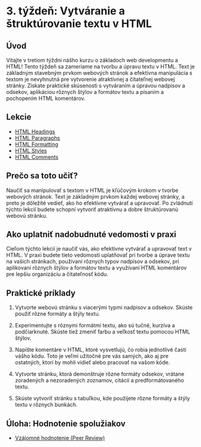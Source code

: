 # 3. týždeň: Vytváranie a štruktúrovanie textu v HTML

## Úvod

Vitajte v tretiom týždni nášho kurzu o základoch web developmentu a HTML! Tento týždeň sa zameriame na tvorbu a úpravu textu v HTML. Text je základným stavebným prvkom webových stránok a efektívna manipulácia s textom je nevyhnutná pre vytvorenie atraktívnej a čitateľnej webovej stránky. Získate praktické skúsenosti s vytváraním a úpravou nadpisov a odsekov, aplikáciou rôznych štýlov a formátov textu a písaním a pochopením HTML komentárov.

## Lekcie

- [HTML Headings](https://www.w3schools.com/html/html_headings.asp)
- [HTML Paragraphs](https://www.w3schools.com/html/html_paragraphs.asp)
- [HTML Formatting](https://www.w3schools.com/html/html_formatting.asp)
- [HTML Styles](https://www.w3schools.com/html/html_styles.asp)
- [HTML Comments](https://www.w3schools.com/html/html_comments.asp)

## Prečo sa toto učiť?

Naučiť sa manipulovať s textom v HTML je kľúčovým krokom v tvorbe webových stránok. Text je základným prvkom každej webovej stránky, a preto je dôležité vedieť, ako ho efektívne vytvárať a upravovať. Po zvládnutí týchto lekcií budete schopní vytvoriť atraktívnu a dobre štruktúrovanú webovú stránku.

## Ako uplatniť nadobudnuté vedomosti v praxi

Cieľom týchto lekcií je naučiť vás, ako efektívne vytvárať a upravovať text v HTML. V praxi budete tieto vedomosti uplatňovať pri tvorbe a úprave textu na vašich stránkach, používaní rôznych typov nadpisov a odsekov, pri aplikovaní rôznych štýlov a formátov textu a využívaní HTML komentárov pre lepšiu organizáciu a čitateľnosť kódu.

## Praktické príklady

1. Vytvorte webovú stránku s viacerými typmi nadpisov a odsekov. Skúste použiť rôzne formáty a štýly textu.

2. Experimentujte s rôznymi formátmi textu, ako sú tučné, kurzíva a podčiarknuté. Skúste tiež zmeniť farbu a veľkosť textu pomocou HTML štýlov.

3. Napíšte komentáre v HTML, ktoré vysvetlujú, čo robia jednotlivé časti vášho kódu. Toto je veľmi užitočné pre vás samých, ako aj pre ostatných, ktorí by mohli vidieť alebo pracovať na vašom kóde.

4. Vytvorte stránku, ktorá demonštruje rôzne formáty odsekov, vrátane zoradených a nezoradených zoznamov, citácií a predformátovaného textu.

5. Skúste vytvoriť stránku s tabuľkou, kde použijete rôzne formáty a štýly textu v rôznych bunkách.

## Úloha: Hodnotenie spolužiakov

- [Vzájomné hodnotenie (Peer Review)](/2_rocnik/1_polrok/lekcie/PeerReview.md)
